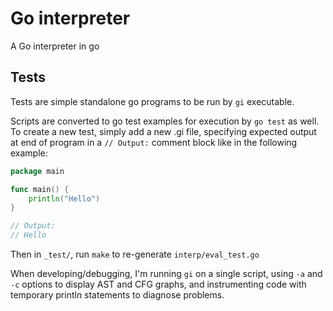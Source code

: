 # Go interpreter

A Go interpreter in go

## Tests

Tests are simple standalone go programs to be run by `gi` executable.

Scripts are converted to go test examples for execution by `go test` as well.
To create a new test, simply add a new .gi file, specifying expected output at end of program in a `// Output:` comment block like in the following example:

```go
package main

func main() {
	println("Hello")
}

// Output:
// Hello
```

Then in `_test/`, run `make` to re-generate `interp/eval_test.go`

When developing/debugging, I'm running `gi` on a single script, using `-a` and `-c` options to display AST and CFG graphs, and instrumenting code with temporary println statements to diagnose problems.
